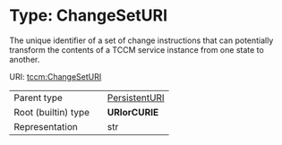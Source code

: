 
# Type: ChangeSetURI


The unique identifier of a set of change instructions that can potentially transform the contents of a TCCM
service instance from one state to another.

URI: [tccm:ChangeSetURI](https://hotecosystem.org/tccm/ChangeSetURI)

|  |  |  |
| --- | --- | --- |
| Parent type | | [PersistentURI](types/PersistentURI.md) |
| Root (builtin) type | | **URIorCURIE** |
| Representation | | str |
